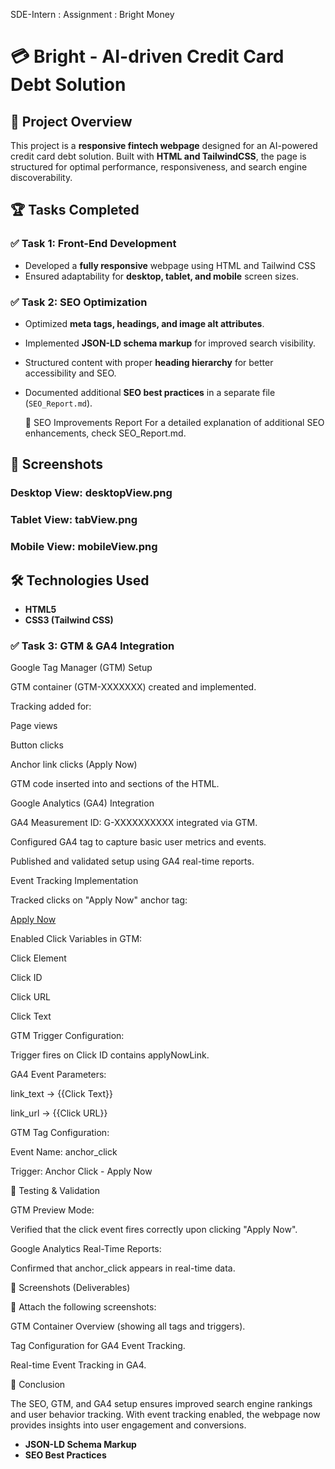 SDE-Intern : Assignment : Bright Money
# 💳 Bright - AI-driven Credit Card Debt Solution

## 🚀 Project Overview
This project is a **responsive fintech webpage** designed for an AI-powered credit card debt solution. Built with **HTML and TailwindCSS**, the page is structured for optimal performance, responsiveness, and search engine discoverability.

## 🏆 Tasks Completed
### ✅ Task 1: Front-End Development
- Developed a **fully responsive** webpage using HTML and Tailwind CSS
- Ensured adaptability for **desktop, tablet, and mobile** screen sizes.


### ✅ Task 2: SEO Optimization
- Optimized **meta tags, headings, and image alt attributes**.
- Implemented **JSON-LD schema markup** for improved search visibility.
- Structured content with proper **heading hierarchy** for better accessibility and SEO.
- Documented additional **SEO best practices** in a separate file (`SEO_Report.md`).
  
  📜 SEO Improvements Report
For a detailed explanation of additional SEO enhancements, check SEO_Report.md.

## 📸 Screenshots
### Desktop View: desktopView.png


### Tablet View: tabView.png


### Mobile View: mobileView.png


## 🛠️ Technologies Used
- **HTML5**
- **CSS3 (Tailwind CSS)**

### ✅ Task 3: GTM & GA4 Integration

Google Tag Manager (GTM) Setup

GTM container (GTM-XXXXXXX) created and implemented.

Tracking added for:

Page views

Button clicks

Anchor link clicks (Apply Now)

GTM code inserted into <head> and <body> sections of the HTML.

Google Analytics (GA4) Integration

GA4 Measurement ID: G-XXXXXXXXXX integrated via GTM.

Configured GA4 tag to capture basic user metrics and events.

Published and validated setup using GA4 real-time reports.

Event Tracking Implementation

Tracked clicks on "Apply Now" anchor tag:

<a href="https://example.com/apply" id="applyNowLink">Apply Now</a>

Enabled Click Variables in GTM:

Click Element

Click ID

Click URL

Click Text

GTM Trigger Configuration:

Trigger fires on Click ID contains applyNowLink.

GA4 Event Parameters:

link_text → {{Click Text}}

link_url → {{Click URL}}

GTM Tag Configuration:

Event Name: anchor_click

Trigger: Anchor Click - Apply Now

📜 Testing & Validation

GTM Preview Mode:

Verified that the click event fires correctly upon clicking "Apply Now".

Google Analytics Real-Time Reports:

Confirmed that anchor_click appears in real-time data.

📸 Screenshots (Deliverables)

📌 Attach the following screenshots:

GTM Container Overview (showing all tags and triggers).

Tag Configuration for GA4 Event Tracking.

Real-time Event Tracking in GA4.

🚀 Conclusion

The SEO, GTM, and GA4 setup ensures improved search engine rankings and user behavior tracking. With event tracking enabled, the webpage now provides insights into user engagement and conversions.

- **JSON-LD Schema Markup**
- **SEO Best Practices**

  


